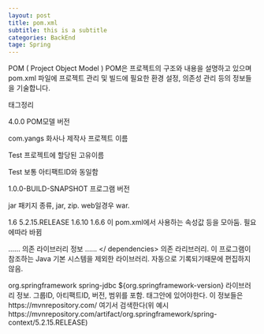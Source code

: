 ```yaml
---
layout: post
title: pom.xml
subtitle: this is a subtitle
categories: BackEnd
tage: Spring
---
```


POM ( Project Object Model )
POM은 프로젝트의 구조와 내용을 설명하고 있으며 pom.xml 파일에 프로젝트 관리 및 빌드에 필요한 환경 설정, 의존성 관리 등의 정보들을 기술합니다.

태그정리

<modelVersion>4.0.0</modelVersion>
POM모델 버전

<groupId>com.yangs</groupId>
화사나 제작사 프로젝트 이름

<artifactId>Test</artifactId>
프로젝트에 할당된 고유이름

<name>Test</name>
보통 아티팩트ID와 동일함

<version>1.0.0-BUILD-SNAPSHOT</version>
프로그램 버전

<packaging>jar</packaging>
패키지 종류, jar, zip. web일경우 war.


<properties>
		<java-version>1.6</java-version>
		<org.springframework-version>5.2.15.RELEASE</org.springframework-version>
		<org.aspectj-version>1.6.10</org.aspectj-version>
		<org.slf4j-version>1.6.6</org.slf4j-version>
</properties>
이 pom.xml에서 사용하는 속성값 등을 모아둠. 필요에따라 바뀜


<dependencies> ...... 의존 라이브러리 정보 ...... </ dependencies>
의존 라리브러리. 이 프로그램이 참조하는 Java 기본 시스템을 제외한 라이브러리. 자동으로 기록되기때문에 편집하지않음.

<dependency>
	<groupId>org.springframework</groupId>
	<artifactId>spring-jdbc</artifactId>
	<version>${org.springframework-version}</version>
</dependency>
라이브러리 정보. 그룹ID, 아티팩트ID, 버전, 범위를 포함. <dependencies>태그안에 있어야한다.
이 정보들은 https://mvnrepository.com/ 여기서 검색한다(위 예시https://mvnrepository.com/artifact/org.springframework/spring-context/5.2.15.RELEASE)




